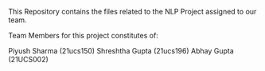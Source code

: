 This Repository contains the files related to the NLP Project assigned to our team.

Team Members for this project constitutes of:

Piyush Sharma (21ucs150)
Shreshtha Gupta (21ucs196)
Abhay Gupta (21UCS002)
